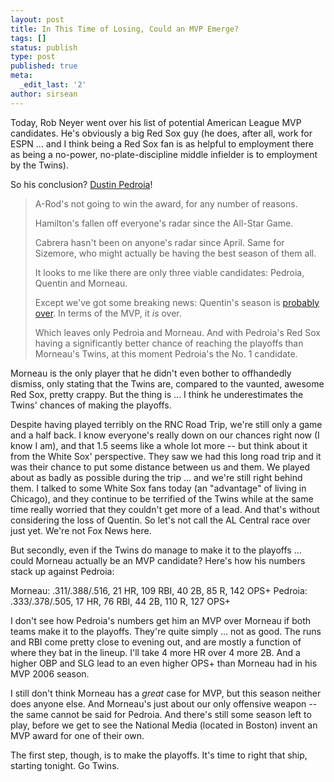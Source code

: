 ```yaml
---
layout: post
title: In This Time of Losing, Could an MVP Emerge?
tags: []
status: publish
type: post
published: true
meta:
  _edit_last: '2'
author: sirsean
---
```

Today, Rob Neyer went over his list of potential American League MVP candidates. He's obviously a big Red Sox guy (he does, after all, work for ESPN ... and I think being a Red Sox fan is as helpful to employment there as being a no-power, no-plate-discipline middle infielder is to employment by the Twins).

So his conclusion? <a href="http://insider.espn.go.com/espn/blog/index?entryID=3571263&amp;name=Neyer_Rob">Dustin Pedroia</a>!
<blockquote>A-Rod's not going to win the award, for any number of reasons.

Hamilton's fallen off everyone's radar since the All-Star Game.

Cabrera hasn't been on anyone's radar since April. Same for Sizemore, who might actually be having the best season of them all.

It looks to me like there are only three viable candidates: Pedroia, Quentin and Morneau.

Except we've got some breaking news: Quentin's season is <a href="http://sports.espn.go.com/mlb/news/story?id=3571240" target="new">probably over</a>. In terms of the MVP, it <em>is</em> over.

Which leaves only Pedroia and Morneau. And with Pedroia's Red Sox having a significantly better chance of reaching the playoffs than Morneau's Twins, at this moment Pedroia's the No. 1 candidate.</blockquote>
Morneau is the only player that he didn't even bother to offhandedly dismiss, only stating that the Twins are, compared to the vaunted, awesome Red Sox, pretty crappy. But the thing is ... I think he underestimates the Twins' chances of making the playoffs.

Despite having played terribly on the RNC Road Trip, we're still only a game and a half back. I know everyone's really down on our chances right now (I know I am), and that 1.5 seems like a whole lot more -- but think about it from the White Sox' perspective. They saw we had this long road trip and it was their chance to put some distance between us and them. We played about as badly as possible during the trip ... and we're still right behind them. I talked to some White Sox fans today (an "advantage" of living in Chicago), and they continue to be terrified of the Twins while at the same time really worried that they couldn't get more of a lead. And that's without considering the loss of Quentin. So let's not call the AL Central race over just yet. We're not Fox News here.

But secondly, even if the Twins do manage to make it to the playoffs ... could Morneau actually be an MVP candidate? Here's how his numbers stack up against Pedroia:

Morneau: .311/.388/.516, 21 HR, 109 RBI, 40 2B, 85 R, 142 OPS+
Pedroia: .333/.378/.505, 17 HR, 76 RBI, 44 2B, 110 R, 127 OPS+

I don't see how Pedroia's numbers get him an MVP over Morneau if both teams make it to the playoffs. They're quite simply ... not as good. The runs and RBI come pretty close to evening out, and are mostly a function of where they bat in the lineup. I'll take 4 more HR over 4 more 2B. And a higher OBP and SLG lead to an even higher OPS+ than Morneau had in his MVP 2006 season.

I still don't think Morneau has a <em>great</em> case for MVP, but this season neither does anyone else. And Morneau's just about our only offensive weapon -- the same cannot be said for Pedroia. And there's still some season left to play, before we get to see the National Media (located in Boston) invent an MVP award for one of their own.

The first step, though, is to make the playoffs. It's time to right that ship, starting tonight. Go Twins.
